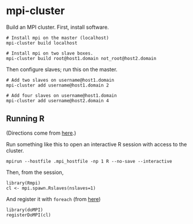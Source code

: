 mpi-cluster
======
Build an MPI cluster. First, install software.

    # Install mpi on the master (localhost)
    mpi-cluster build localhost

    # Install mpi on two slave boxes.
    mpi-cluster build root@host1.domain not_root@host2.domain

Then configure slaves; run this on the master.

    # Add two slaves on username@host1.domain
    mpi-cluster add username@host1.domain 2
    
    # Add four slaves on username@host1.domain
    mpi-cluster add username@host2.domain 4

## Running R
(Directions come from [here](http://support.rstudio.org/help/discussions/questions/618-using-rstudio-server-with-rmpi-and-an-mpi-cluster).)

Run something like this to open an interactive R session with access to the
cluster.

    mpirun --hostfile .mpi_hostfile -np 1 R --no-save --interactive

Then, from the session,

    library(Rmpi)
    cl <- mpi.spawn.Rslaves(nslaves=1)                  

And register it with `foreach` (from [here](http://cran.r-project.org/web/packages/doMPI/vignettes/doMPI.pdf))

    library(doMPI)
    registerDoMPI(cl)
